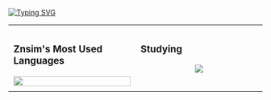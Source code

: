 [![Typing SVG](https://readme-typing-svg.demolab.com/?lines=First+line+of+text;Second+line+of+text)](https://git.io/typing-svg)

<div align="center">

  <table style="width: 100%; border: none;">
    <tr>
      <!-- 왼쪽 카드 -->
      <td style="width: 50%; padding: 10px; border: none; vertical-align: top;">
        <h3>Znsim's Most Used Languages</h3>
        <img src="https://github-readme-stats.vercel.app/api/top-langs/?username=Znsim&layout=compact&theme=dark" width="100%"/>
      </td>
      <!-- 오른쪽 배지 및 설명 -->
      <td style="width: 50%; padding: 10px; border: none; vertical-align: top;">
        <h3>Studying</h3>
        <div align="center">
          <img src="https://img.shields.io/badge/node.js-6DA55F?style=for-the-badge&logo=node.js&logoColor=white" />
        </div>
      </td>
    </tr>
  </table>

</div>

